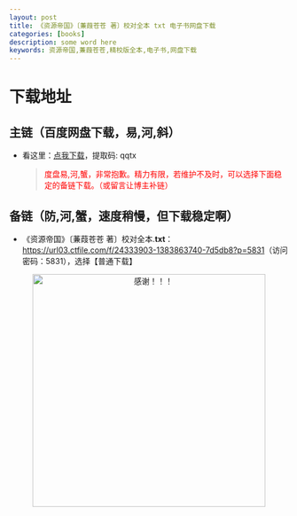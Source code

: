 ```yaml
---
layout: post
title: 《资源帝国》〔蒹葭苍苍 著〕校对全本 txt 电子书网盘下载
categories: [books]
description: some word here
keywords: 资源帝国,蒹葭苍苍,精校版全本,电子书,网盘下载
---
```


# 下载地址

## 主链（百度网盘下载，易,河,斜）

- 看这里：[点我下载](https://pan.baidu.com/s/1iMXUbSbtZQZjDcqDmnWUyw?pwd=qqtx)，提取码: qqtx

  > <p style="color:red" >度盘易,河,蟹，非常抱歉。精力有限，若维护不及时，可以选择下面稳定的备链下载。（或留言让博主补链）</p>

## 备链（防,河,蟹，速度稍慢，但下载稳定啊）

- 《资源帝国》〔蒹葭苍苍 著〕校对全本.**txt**：<https://url03.ctfile.com/f/24333903-1383863740-7d5db8?p=5831>（访问密码：5831），选择【普通下载】

<div align="center"><img src="https://pic.imgdb.cn/item/6707df6bd29ded1a8ce37031.gif" alt="感谢！！！" width="420px" height="auto"/></div>

